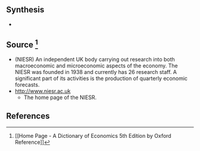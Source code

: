 ## Synthesis
- 
## Source [^1]
- (NIESR) An independent UK body carrying out research into both macroeconomic and microeconomic aspects of the economy. The NIESR was founded in 1938 and currently has 26 research staff. A significant part of its activities is the production of quarterly economic forecasts.
- http://www.niesr.ac.uk
	- The home page of the NIESR.
## References

[^1]: [[Home Page - A Dictionary of Economics 5th Edition by Oxford Reference]]
